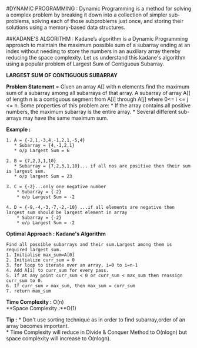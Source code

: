 #DYNAMIC PROGRAMMING : 
	Dynamic Programming is a method for solving a complex problem by breaking it down into a collection of simpler sub-problems, solving each of those subproblems just once, and storing their solutions using a memory-based data structures.

##KADANE'S ALGORITHM : 
	Kadane’s algorithm is a Dynamic Programming approach to maintain the maximum possible sum of a subarray ending at an index without needing to store the numbers in an auxiliary array thereby reducing the space complexity.
Let us understand this kadane's algorithm using a popular problem of Largest Sum of Contiguous Subarray. 

**LARGEST SUM OF CONTIGUOUS SUBARRAY** 
            
**Problem Statement** = 
Given an array A[] with n elements.find the maximum sum of a subarray 
among all subarrays of that array. A subarray of array A[] of length n is a contiguous segment from A[i] through A[j] where 0<= i <= j <= n. Some properties of this problem are:
    	* If the array contains all positive numbers, the maximum subarray is the entire array.
    	* Several different sub-arrays may have the same maximum sum.
    
**Example :**

    1. A = {-2,1,-3,4,-1,2,1,-5,4}
       * Subarray = {4,-1,2,1} 
       * o/p Largest Sum = 6
       
    2. B = {7,2,3,1,10}
       * Subarray = {7,2,3,1,10}... if all nos are positive then their sum is largest sum.
       * o/p largest Sum = 23
       
    3. C = {-2}...only one negative number
        * Subarray = {-2}
        * o/p Largest Sum = -2
        
    4. D = {-9,-4,-3,-7,-2,-10} ...if all elements are negative then largest sum should be largest element in array
        * Subarray = {-2}
        * o/p Largest Sum = -2

        
**Optimal Approach : Kadane's Algorithm** 

    Find all possible subarrays and their sum.Largest among them is required largest sum.
    1. Initialise max_sum=A[0]
    2. Initialize curr_sum = 0
    3. for loop to iterate over an array, i=0 to i=n-1
    4. Add A[i] to curr_sum for every pass.
    5. If at any point curr_sum < 0 or curr_sum < max_sum then reassign curr_sum to 0.
    6. If curr_sum > max_sum, then max_sum = curr_sum
    7. return max_sum

**Time Complexity :** O(n)\
**Space Complexity :**O(1)

**Tip :** 
	* Don't use sorting technique as in order to find subarray,order of an array becomes important.\
	* Time Complexity will reduce in Divide & Conquer Method to O(nlogn) but space complexity will increase to O(nlogn).